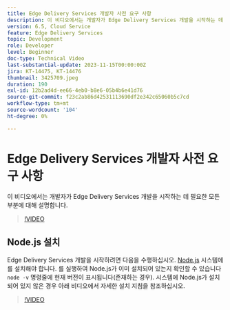 ```yaml
---
title: Edge Delivery Services 개발자 사전 요구 사항
description: 이 비디오에서는 개발자가 Edge Delivery Services 개발을 시작하는 데 필요한 모든 부분에 대해 설명합니다.
version: 6.5, Cloud Service
feature: Edge Delivery Services
topic: Development
role: Developer
level: Beginner
doc-type: Technical Video
last-substantial-update: 2023-11-15T00:00:00Z
jira: KT-14475, KT-14476
thumbnail: 3425709.jpeg
duration: 190
exl-id: 12b2ad4d-ee66-4eb0-b8e6-05b4b6e41d76
source-git-commit: f23c2ab86d42531113690df2e342c65060b5c7cd
workflow-type: tm+mt
source-wordcount: '104'
ht-degree: 0%

---
```


# Edge Delivery Services 개발자 사전 요구 사항

이 비디오에서는 개발자가 Edge Delivery Services 개발을 시작하는 데 필요한 모든 부분에 대해 설명합니다.

>[!VIDEO](https://video.tv.adobe.com/v/3425709/?learn=on)

## Node.js 설치

Edge Delivery Services 개발을 시작하려면 다음을 수행하십시오. [Node.js](https://nodejs.org) 시스템에 를 설치해야 합니다. 를 실행하여 Node.js가 이미 설치되어 있는지 확인할 수 있습니다 `node -v` 명령줄에 현재 버전이 표시됩니다(존재하는 경우). 시스템에 Node.js가 설치되어 있지 않은 경우 아래 비디오에서 자세한 설치 지침을 참조하십시오.

>[!VIDEO](https://video.tv.adobe.com/v/3425710/?learn=on)
